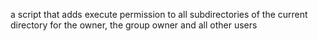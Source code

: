  a script that adds execute permission to all subdirectories of the current directory for the owner, the group owner and all other users